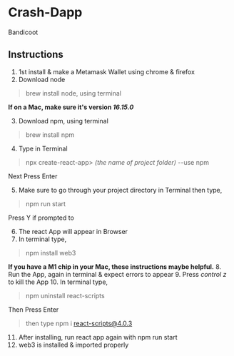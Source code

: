 # Crash-Dapp
Bandicoot

## Instructions

1. 1st install & make a Metamask Wallet using chrome & firefox
2. Download node
> brew install node, using terminal

 **If on a Mac, make sure it's version _16.15.0_**
 
 3. Download npm, using terminal
 > brew install npm

4. Type in Terminal
> npx create-react-app> *(the name of project folder)* --use npm

Next Press Enter

5. Make sure to go through your project directory in Terminal then type,
> npm run start

Press Y if prompted to

6. The react App will appear in Browser
7. In terminal type,
> npm install web3

**If you have a M1 chip in your Mac, these instructions maybe helpful.**
8. Run the App, again in terminal & expect errors to appear
9. Press *control z* to kill the App
10. In terminal type, 
> npm uninstall react-scripts

Then Press Enter
>  then  type npm i react-scripts@4.0.3
11. After installing, run react app again with npm run start
12. web3 is installed & imported properly
